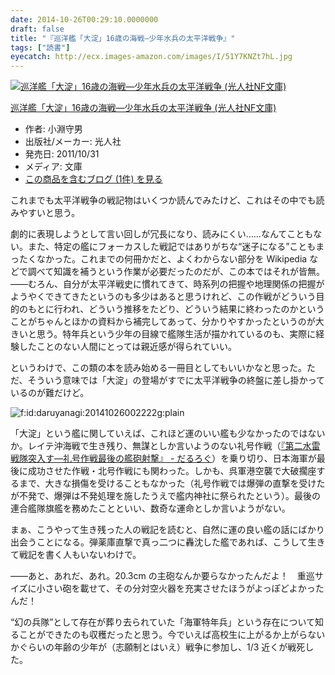 ```yaml
---
date: 2014-10-26T00:29:10.0000000
draft: false
title: "『巡洋艦「大淀」16歳の海戦―少年水兵の太平洋戦争』"
tags: ["読書"]
eyecatch: http://ecx.images-amazon.com/images/I/51Y7KNZt7hL.jpg
---
```

<p><div class="hatena-asin-detail"><a href="http://www.amazon.co.jp/exec/obidos/ASIN/476982713X/bestylesnet-22/"><img src="https://images-fe.ssl-images-amazon.com/images/I/519sM4NP64L._SL160_.jpg" class="hatena-asin-detail-image" alt="巡洋艦「大淀」16歳の海戦―少年水兵の太平洋戦争 (光人社NF文庫)" title="巡洋艦「大淀」16歳の海戦―少年水兵の太平洋戦争 (光人社NF文庫)"></a><div class="hatena-asin-detail-info"><p class="hatena-asin-detail-title"><a href="http://www.amazon.co.jp/exec/obidos/ASIN/476982713X/bestylesnet-22/">巡洋艦「大淀」16歳の海戦―少年水兵の太平洋戦争 (光人社NF文庫)</a></p><ul><li><span class="hatena-asin-detail-label">作者:</span> 小淵守男</li><li><span class="hatena-asin-detail-label">出版社/メーカー:</span> 光人社</li><li><span class="hatena-asin-detail-label">発売日:</span> 2011/10/31</li><li><span class="hatena-asin-detail-label">メディア:</span> 文庫</li><li><a href="http://d.hatena.ne.jp/asin/476982713X/bestylesnet-22" target="_blank">この商品を含むブログ (1件) を見る</a></li></ul></div><div class="hatena-asin-detail-foot"></div></div></p><p>これまでも太平洋戦争の戦記物はいくつか読んでみたけど、これはその中でも読みやすいと思う。</p><p>劇的に表現しようとして言い回しが冗長になり、読みにくい……なんてこともない。また、特定の艦にフォーカスした戦記ではありがちな“迷子になる”こともまったくなかった。これまでの何冊かだと、よくわからない部分を Wikipedia などで調べて知識を補うという作業が必要だったのだが、この本ではそれが皆無。――むろん、自分が太平洋戦史に慣れてきて、時系列の把握や地理関係の把握がようやくできてきたというのも多少はあると思うけれど、この作戦がどういう目的のもとに行われ、どういう推移をたどり、どういう結果に終わったのかということがちゃんとほかの資料から補完してあって、分かりやすかったというのが大きいと思う。特年兵という少年の目線で艦隊生活が描かれているのも、実際に経験したことのない人間にとっては親近感が得られていい。</p><p>というわけで、この類の本を読み始める一冊目としてもいいかなと思った。ただ、そういう意味では「大淀」の登場がすでに太平洋戦争の終盤に差し掛かっているのが難だけど。</p><p><span itemscope itemtype="http://schema.org/Photograph"><img src="https://cdn-ak.f.st-hatena.com/images/fotolife/d/daruyanagi/20141026/20141026002222.gif" alt="f:id:daruyanagi:20141026002222g:plain" title="f:id:daruyanagi:20141026002222g:plain" class="hatena-fotolife" itemprop="image"></span></p><p>「大淀」という艦に関していえば、これほど運のいい艦も少なかったのではないか。レイテ沖海戦で生き残り、無謀としか言いようのない礼号作戦（<a href="https://blog.daruyanagi.jp/entry/2014/04/23/131308">&#x300E;&#x7B2C;&#x4E8C;&#x6C34;&#x96F7;&#x6226;&#x968A;&#x7A81;&#x5165;&#x3059;&#x2015;&#x793C;&#x53F7;&#x4F5C;&#x6226;&#x6700;&#x5F8C;&#x306E;&#x8266;&#x7832;&#x5C04;&#x6483;&#x300F; - &#x3060;&#x308B;&#x308D;&#x3050;</a>）を乗り切り、日本海軍が最後に成功させた作戦・北号作戦にも関わった。しかも、呉軍港空襲で大破擱座するまで、大きな損傷を受けることもなかった（礼号作戦では爆弾の直撃を受けたが不発で、爆弾は不発処理を施したうえで艦内神社に祭られたという）。最後の連合艦隊旗艦を務めたことといい、数奇な運命としか言いようがない。</p><p>まぁ、こうやって生き残った人の戦記を読むと、自然に運の良い艦の話にばかり出会うことになる。弾薬庫直撃で真っ二つに轟沈した艦であれば、こうして生きて戦記を書く人もいないわけで。</p><p>――あと、あれだ、あれ。20.3cm の主砲なんか要らなかったんだよ！　重巡サイズに小さい砲を載せて、その分対空火器を充実させたほうがよっぽどよかったんだ！</p><p>“幻の兵隊”として存在が葬り去られていた「海軍特年兵」という存在について知ることができたのも収穫だったと思う。今でいえば高校生に上がるか上がらないかぐらいの年齢の少年が（志願制とはいえ）戦争に参加し、1/3 近くが戦死した。</p>
